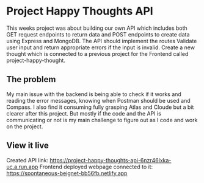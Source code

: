 # Project Happy Thoughts API
This weeks project was about building our own API which includes both GET request endpoints to return data and POST endpoints to create data using Express and MongoDB. 
The API should implement the routes
Validate user input and return appropriate errors if the input is invalid.
Create a new thought which is connected to a previous project for the Frontend called project-happy-thought. 

## The problem
My main issue with the backend is being able to check if it works and reading the error messages, knowing when Postman should be used and Compass. I also find it consuming fully grasping Atlas and Cloude but a bit clearer after this project. But mostly if the code and the API is communicating or not is my main challenge to figure out as I code and work on the project. 

## View it live
Created API link: https://project-happy-thoughts-api-6nzr46lxka-uc.a.run.app
Frontend deployed webpage connected to it: https://spontaneous-beignet-bb56fb.netlify.app
